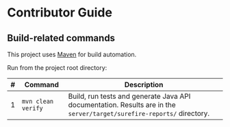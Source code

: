 # Contributor Guide
## Build-related commands
This project uses [Maven](https://maven.apache.org/) for build automation.

Run from the project root directory:

&#x23; | Command | Description
--- | --- | ---
1 | `mvn clean verify` | Build, run tests and generate Java API documentation. Results are in the `server/target/surefire-reports/` directory.